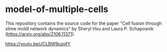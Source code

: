 # model-of-multiple-cells

This repository contains the source code for the paper "Cell fusion through slime moldl network dynamics" by Sheryl Hsu and Laura P. Schaposnik (https://arxiv.org/abs/2106.11371).

https://youtu.be/JCLBW9uzqfY
